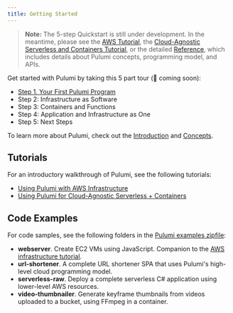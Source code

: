 ```yaml
---
title: Getting Started
---
```


> **Note:** The 5-step Quickstart is still under development.  In the meantime, please see the
> [AWS Tutorial](./aws.html), the [Cloud-Agnostic Serverless and Containers Tutorial](./cloud.html), or the detailed
> [Reference](/reference), which includes details about Pulumi concepts, programming model, and APIs.

Get started with Pulumi by taking this 5 part tour (🚧 coming soon): 
* [Step 1. Your First Pulumi Program](./step1.html)
* Step 2: Infrastructure as Software
* Step 3: Containers and Functions
* Step 4: Application and Infrastructure as One
* Step 5: Next Steps

To learn more about Pulumi, check out the [Introduction](../reference) and [Concepts](../reference/concepts.html).

## Tutorials

For an introductory walkthrough of Pulumi, see the following tutorials:

* [Using Pulumi with AWS Infrastructure](./aws.html)
* [Using Pulumi for Cloud-Agnostic Serverless + Containers](./cloud.html)

## Code Examples

For code samples, see the following folders in the [Pulumi examples zipfile](/examples/pulumi-examples.zip):
- **webserver**. Create EC2 VMs using JavaScript. Companion to the [AWS infrastructure tutorial](./aws.html). 
- **url-shortener**. A complete URL shortener SPA that uses Pulumi's high-level cloud programming model.
- **serverless-raw**. Deploy a complete serverless C# application using lower-level AWS resources.
- **video-thumbnailer**. Generate keyframe thumbnails from videos uploaded to a bucket, using FFmpeg in a container.
